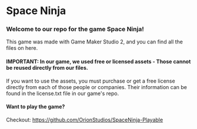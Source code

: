 # Space Ninja

### Welcome to our repo for the game Space Ninja!
This game was made with Game Maker Studio 2, and you can find all the files on here. 

#### IMPORTANT: In our game, we used free or licensed assets - Those cannot be reused directly from our files. 
If you want to use the assets, you must purchase or get a free license directly from each of those people or companies. 
Their information can be found in the license.txt file in our game's repo.


#### Want to play the game? 
Checkout: https://github.com/OrionStudios/SpaceNinja-Playable

